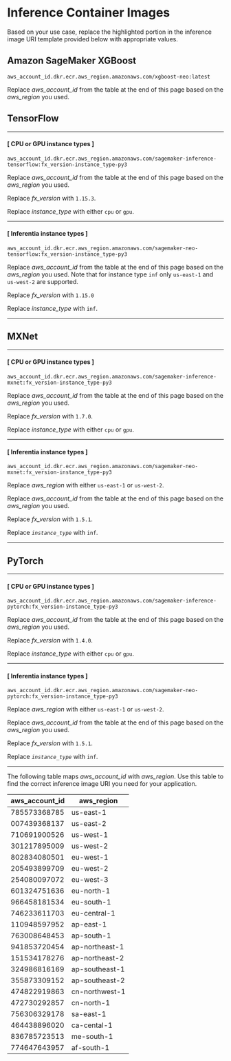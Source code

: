 # Inference Container Images<a name="neo-deployment-hosting-services-container-images"></a>

 Based on your use case, replace the highlighted portion in the inference image URI template provided below with appropriate values\. 

## Amazon SageMaker XGBoost<a name="inference-container-collapse-xgboost"></a>

```
aws_account_id.dkr.ecr.aws_region.amazonaws.com/xgboost-neo:latest
```

Replace *aws\_account\_id* from the table at the end of this page based on the *aws\_region* you used\.

## TensorFlow<a name="inference-container-collapse-tf"></a>

------
#### [ CPU or GPU instance types ]

```
aws_account_id.dkr.ecr.aws_region.amazonaws.com/sagemaker-inference-tensorflow:fx_version-instance_type-py3
```

Replace *aws\_account\_id* from the table at the end of this page based on the *aws\_region* you used\. 

Replace *fx\_version* with `1.15.3`\. 

Replace *instance\_type* with either `cpu` or `gpu`\. 

------
#### [ Inferentia instance types ]

```
aws_account_id.dkr.ecr.aws_region.amazonaws.com/sagemaker-neo-tensorflow:fx_version-instance_type-py3
```

Replace *aws\_account\_id* from the table at the end of this page based on the *aws\_region* you used\. Note that for instance type `inf` only `us-east-1` and `us-west-2` are supported\.

Replace *fx\_version* with `1.15.0`

Replace *instance\_type* with `inf`\.

------

## MXNet<a name="inference-container-collapse-mxnet"></a>

------
#### [ CPU or GPU instance types ]

```
aws_account_id.dkr.ecr.aws_region.amazonaws.com/sagemaker-inference-mxnet:fx_version-instance_type-py3
```

Replace *aws\_account\_id* from the table at the end of this page based on the *aws\_region* you used\. 

Replace *fx\_version* with `1.7.0`\. 

Replace *instance\_type* with either `cpu` or `gpu`\. 

------
#### [ Inferentia instance types ]

```
aws_account_id.dkr.ecr.aws_region.amazonaws.com/sagemaker-neo-mxnet:fx_version-instance_type-py3
```

Replace *aws\_region* with either `us-east-1` or `us-west-2`\. 

Replace *aws\_account\_id* from the table at the end of this page based on the *aws\_region* you used\. 

Replace *fx\_version* with `1.5.1`\. 

Replace *`instance_type`* with `inf`\.

------

## PyTorch<a name="inference-container-collapse-pytorch"></a>

------
#### [ CPU or GPU instance types ]

```
aws_account_id.dkr.ecr.aws_region.amazonaws.com/sagemaker-inference-pytorch:fx_version-instance_type-py3
```

Replace *aws\_account\_id* from the table at the end of this page based on the *aws\_region* you used\. 

Replace *fx\_version* with `1.4.0`\. 

Replace *instance\_type* with either `cpu` or `gpu`\. 

------
#### [ Inferentia instance types ]

```
aws_account_id.dkr.ecr.aws_region.amazonaws.com/sagemaker-neo-pytorch:fx_version-instance_type-py3
```

Replace *aws\_region* with either `us-east-1` or `us-west-2`\. 

Replace *aws\_account\_id* from the table at the end of this page based on the *aws\_region* you used\. 

Replace *fx\_version* with `1.5.1`\. 

Replace *`instance_type`* with `inf`\.

------

The following table maps *aws\_account\_id* with *aws\_region*\. Use this table to find the correct inference image URI you need for your application\. 


| aws\_account\_id | aws\_region | 
| --- | --- | 
| 785573368785 | us\-east\-1 | 
| 007439368137 | us\-east\-2 | 
| 710691900526 | us\-west\-1 | 
| 301217895009 | us\-west\-2 | 
| 802834080501 | eu\-west\-1 | 
| 205493899709 | eu\-west\-2 | 
| 254080097072 | eu\-west\-3 | 
| 601324751636 | eu\-north\-1 | 
| 966458181534 | eu\-south\-1 | 
| 746233611703 | eu\-central\-1 | 
| 110948597952 | ap\-east\-1 | 
| 763008648453 | ap\-south\-1 | 
| 941853720454 | ap\-northeast\-1 | 
| 151534178276 | ap\-northeast\-2 | 
| 324986816169 | ap\-southeast\-1 | 
| 355873309152 | ap\-southeast\-2 | 
| 474822919863 | cn\-northwest\-1 | 
| 472730292857 | cn\-north\-1 | 
| 756306329178 | sa\-east\-1 | 
| 464438896020 | ca\-cental\-1 | 
| 836785723513 | me\-south\-1 | 
| 774647643957 | af\-south\-1 | 